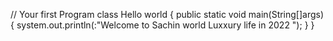// Your first Program
class Hello world {
public static void main(String[]args){
system.out.println(:"Welcome to Sachin world Luxxury life in 2022 ");
}
}
